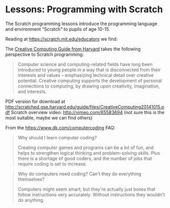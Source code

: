# Lessons: Programming with Scratch

The Scratch programming lessons introduce the programming language and environment "Scratch" to pupils of age 10-15. 

Reading at https://scratch.mit.edu/educators we find:

The [Creative Computing Guide from Harvard](http://scratched.gse.harvard.edu/guide) takes the following perspective to
Scratch programming:
> Computer science and computing-related fields have long been introduced to young people
> in a way that is disconnected from their interests and values  –  emphasizing technical detail over creative
> potential. Creative computing supports the development of personal connections to computing, by drawing upon
> creativity, imagination, and interests.

PDF version for download at http://scratched.gse.harvard.edu/guide/files/CreativeComputing20141015.pdf
Scratch overview video: http://vimeo.com/65583694 (not sure this is the most suitable, maybe we can find others)

From the https://www.dk.com/computercoding FAQ:
> Why should I learn computer coding?
>
>Creating computer games and programs can be a lot of fun, and helps to strengthen logical thinking and problem-solving skills.  Plus there is a shortage of good coders, and the number of jobs that require coding is set to increase.

> Why do computers need coding? Can't they do everything themselves?
>
>Computers might seem smart, but they're actually just boxes that follow instructions very accurately. Without instructions they wouldn't do anything.
